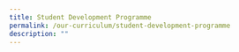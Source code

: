 ```yaml
---
title: Student Development Programme
permalink: /our-curriculum/student-development-programme
description: ""
---
```

